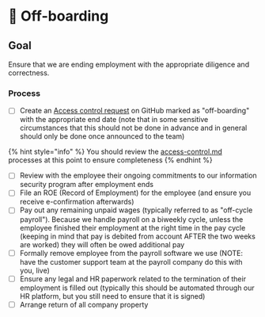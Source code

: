 # 🛫 Off-boarding

## Goal

Ensure that we are ending employment with the appropriate diligence and correctness.

### Process

* [ ] Create an [Access control request](access-control.md) on GitHub marked as "off-boarding" with the appropriate end date (note that in some sensitive circumstances that this should not be done in advance and in general should only be done once announced to the team)

{% hint style="info" %}
You should review the [access-control.md](access-control.md "mention") processes at this point to ensure completeness
{% endhint %}

* [ ] Review with the employee their ongoing commitments to our information security program after employment ends
* [ ] File an ROE (Record of Employment) for the employee (and ensure you receive e-confirmation afterwards)
* [ ] Pay out any remaining unpaid wages (typically referred to as "off-cycle payroll"). Because we handle payroll on a biweekly cycle, unless the employee finished their employment at the right time in the pay cycle (keeping in mind that pay is debited from account AFTER the two weeks are worked) they will often be owed additional pay
* [ ] Formally remove employee from the payroll software we use (NOTE: have the customer support team at the payroll company do this with you, live)
* [ ] Ensure any legal and HR paperwork related to the termination of their employment is filled out (typically this should be automated through our HR platform, but you still need to ensure that it is signed)
* [ ] Arrange return of all company property
